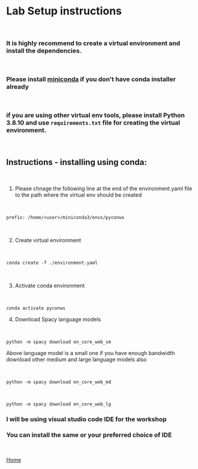 # Lab Setup instructions

</br>

### It is highly recommend to create a virtual environment and install the dependencies.

</br>

### Please install [miniconda](https://docs.conda.io/en/latest/miniconda.html) if you don't have conda installer already

</br>

### if you are using other virtual env tools, please install Python 3.8.10 and use `requirements.txt` file for creating the virtual environment.

</br>

## Instructions - installing using conda:

</br>

1.  Please chnage the following line at the end of the environment.yaml file to the path
where the virtual env should be created

</br>

```
prefix: /home/<user>/miniconda3/envs/pyconws
```

</br>


2. Create virtual environment

</br>

```
conda create -f ./environment.yaml
```
</br>

3. Activate conda environment

</br>

```
conda activate pyconws
```

4. Download Spacy language models

</br>

```
python -m spacy download en_core_web_sm
```
Above language model is a small one
if you have enough bandwidth download other medium and large language models also

</br>

```
python -m spacy download en_core_web_md
```

</br>


```
python -m spacy download en_core_web_lg
```


### I will be using **visual studio code** IDE for the workshop
### You can install the same or your preferred choice of IDE

</br>

[Home](./README.md)
